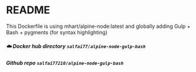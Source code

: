 # README

This Dockerfile is using mhart/alpine-node:latest and globally adding Gulp + Bash + pygments (for syntax highlighting)

##### :cloud: Docker hub directory `salfai77/alpine-node-gulp-bash`
##### Github repo `salfai77210/alpine-node-gulp-bash`
